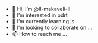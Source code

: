 - 👋 Hi, I’m @ll-makaveli-ll
- 👀 I’m interested in pdrt
- 🌱 I’m currently learning js
- 💞️ I’m looking to collaborate on ...
- 📫 How to reach me ...

<!---
ll-makaveli-ll/ll-makaveli-ll is a ✨ special ✨ repository because its `README.md` (this file) appears on your GitHub profile.
You can click the Preview link to take a look at your changes.
--->
